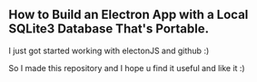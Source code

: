
How to Build an Electron App with a Local SQLite3 Database That's Portable.
------------------------------------------------------------------------
I just got started working with electonJS and github :)

So I made this repository and I hope u find it useful and like it :)
